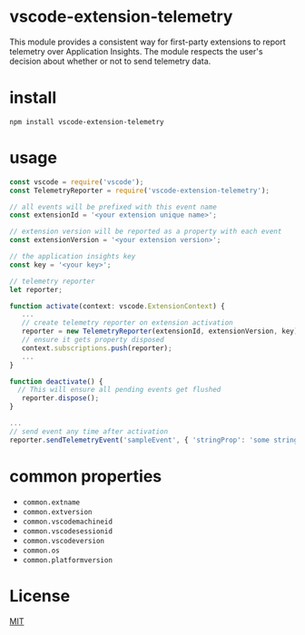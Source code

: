 # vscode-extension-telemetry
This module provides a consistent way for first-party extensions to report telemetry
over Application Insights. The module respects the user's decision about whether or
not to send telemetry data.

# install 
`npm install vscode-extension-telemetry`

# usage
 ```javascript
 const vscode = require('vscode');
 const TelemetryReporter = require('vscode-extension-telemetry');
 
 // all events will be prefixed with this event name
 const extensionId = '<your extension unique name>';
 
 // extension version will be reported as a property with each event 
 const extensionVersion = '<your extension version>'; 
 
 // the application insights key
 const key = '<your key>'; 

// telemetry reporter 
 let reporter;
 
 function activate(context: vscode.ExtensionContext) {
    ...
    // create telemetry reporter on extension activation
    reporter = new TelemetryReporter(extensionId, extensionVersion, key);
    // ensure it gets property disposed
    context.subscriptions.push(reporter);
    ...
 }

 function deactivate() {
   // This will ensure all pending events get flushed
    reporter.dispose();
 }

 ...
 // send event any time after activation
 reporter.sendTelemetryEvent('sampleEvent', { 'stringProp': 'some string' }, { 'numericMeasure': 123});
 
  ```

# common properties
- `common.extname`
- `common.extversion`
- `common.vscodemachineid` 
- `common.vscodesessionid`
- `common.vscodeversion` 
- `common.os`
- `common.platformversion`

# License
[MIT](LICENSE)
